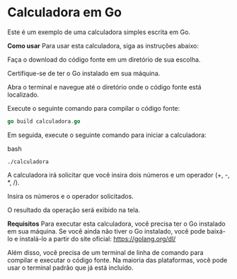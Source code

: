 # Calculadora em Go
Este é um exemplo de uma calculadora simples escrita em Go.

**Como usar**
Para usar esta calculadora, siga as instruções abaixo:

Faça o download do código fonte em um diretório de sua escolha.

Certifique-se de ter o Go instalado em sua máquina.

Abra o terminal e navegue até o diretório onde o código fonte está localizado.

Execute o seguinte comando para compilar o código fonte:

```go
go build calculadora.go
```
Em seguida, execute o seguinte comando para iniciar a calculadora:

bash
```
./calculadora
```

A calculadora irá solicitar que você insira dois números e um operador (+, -, *, /).

Insira os números e o operador solicitados.

O resultado da operação será exibido na tela.

**Requisitos**
Para executar esta calculadora, você precisa ter o Go instalado em sua máquina. Se você ainda não tiver o Go instalado, você pode baixá-lo e instalá-lo a partir do site oficial: https://golang.org/dl/

Além disso, você precisa de um terminal de linha de comando para compilar e executar o código fonte. Na maioria das plataformas, você pode usar o terminal padrão que já está incluído.
